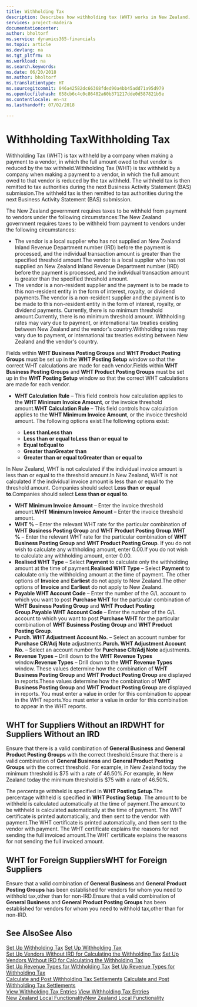 ```yaml
---
title: Withholding Tax
description: Describes how withholding tax (WHT) works in New Zealand.
services: project-madeira
documentationcenter: 
author: bholtorf
ms.service: dynamics365-financials
ms.topic: article
ms.devlang: na
ms.tgt_pltfrm: na
ms.workload: na
ms.search.keywords: 
ms.date: 06/20/2018
ms.author: bholtorf
ms.translationtype: HT
ms.sourcegitcommit: 046a42582dc66368fded90a4bb45add71a95d979
ms.openlocfilehash: 658cb6c4c0c86402a60b371217dde0d587821b5e
ms.contentlocale: en-nz
ms.lasthandoff: 07/02/2018

---
```

# <a name="withholding-tax"></a><span data-ttu-id="a69de-103">Withholding Tax</span><span class="sxs-lookup"><span data-stu-id="a69de-103">Withholding Tax</span></span>
<span data-ttu-id="a69de-104">Withholding Tax (WHT) is tax withheld by a company when making a payment to a vendor, in which the full amount owed to that vendor is reduced by the tax withheld.</span><span class="sxs-lookup"><span data-stu-id="a69de-104">Withholding Tax (WHT) is tax withheld by a company when making a payment to a vendor, in which the full amount owed to that vendor is reduced by the tax withheld.</span></span> <span data-ttu-id="a69de-105">The withheld tax is then remitted to tax authorities during the next Business Activity Statement (BAS) submission.</span><span class="sxs-lookup"><span data-stu-id="a69de-105">The withheld tax is then remitted to tax authorities during the next Business Activity Statement (BAS) submission.</span></span>  

<span data-ttu-id="a69de-106">The New Zealand government requires taxes to be withheld from payment to vendors under the following circumstances:</span><span class="sxs-lookup"><span data-stu-id="a69de-106">The New Zealand government requires taxes to be withheld from payment to vendors under the following circumstances:</span></span>  

* <span data-ttu-id="a69de-107">The vendor is a local supplier who has not supplied an New Zealand Inland Revenue Department number (IRD) before the payment is processed, and the individual transaction amount is greater than the specified threshold amount.</span><span class="sxs-lookup"><span data-stu-id="a69de-107">The vendor is a local supplier who has not supplied an New Zealand Inland Revenue Department number (IRD) before the payment is processed, and the individual transaction amount is greater than the specified threshold amount.</span></span>  
* <span data-ttu-id="a69de-108">The vendor is a non-resident supplier and the payment is to be made to this non-resident entity in the form of interest, royalty, or dividend payments.</span><span class="sxs-lookup"><span data-stu-id="a69de-108">The vendor is a non-resident supplier and the payment is to be made to this non-resident entity in the form of interest, royalty, or dividend payments.</span></span> <span data-ttu-id="a69de-109">Currently, there is no minimum threshold amount.</span><span class="sxs-lookup"><span data-stu-id="a69de-109">Currently, there is no minimum threshold amount.</span></span> <span data-ttu-id="a69de-110">Withholding rates may vary due to payment, or international tax treaties existing between New Zealand and the vendor's country.</span><span class="sxs-lookup"><span data-stu-id="a69de-110">Withholding rates may vary due to payment, or international tax treaties existing between New Zealand and the vendor's country.</span></span>  

<span data-ttu-id="a69de-111">Fields within **WHT Business Posting Groups** and **WHT Product Posting Groups** must be set up in the **WHT Posting Setup** window so that the correct WHT calculations are made for each vendor.</span><span class="sxs-lookup"><span data-stu-id="a69de-111">Fields within **WHT Business Posting Groups** and **WHT Product Posting Groups** must be set up in the **WHT Posting Setup** window so that the correct WHT calculations are made for each vendor.</span></span>  

* <span data-ttu-id="a69de-112">**WHT Calculation Rule** – This field controls how calculation applies to the **WHT Minimum Invoice Amount**, or the invoice threshold amount.</span><span class="sxs-lookup"><span data-stu-id="a69de-112">**WHT Calculation Rule** – This field controls how calculation applies to the **WHT Minimum Invoice Amount**, or the invoice threshold amount.</span></span> <span data-ttu-id="a69de-113">The following options exist:</span><span class="sxs-lookup"><span data-stu-id="a69de-113">The following options exist:</span></span>  

    - <span data-ttu-id="a69de-114">**Less than**</span><span class="sxs-lookup"><span data-stu-id="a69de-114">**Less than**</span></span>  
    - <span data-ttu-id="a69de-115">**Less than or equal to**</span><span class="sxs-lookup"><span data-stu-id="a69de-115">**Less than or equal to**</span></span>  
    - <span data-ttu-id="a69de-116">**Equal to**</span><span class="sxs-lookup"><span data-stu-id="a69de-116">**Equal to**</span></span>  
    - <span data-ttu-id="a69de-117">**Greater than**</span><span class="sxs-lookup"><span data-stu-id="a69de-117">**Greater than**</span></span>  
    - <span data-ttu-id="a69de-118">**Greater than or equal to**</span><span class="sxs-lookup"><span data-stu-id="a69de-118">**Greater than or equal to**</span></span>  

<span data-ttu-id="a69de-119">In New Zealand, WHT is not calculated if the individual invoice amount is less than or equal to the threshold amount.</span><span class="sxs-lookup"><span data-stu-id="a69de-119">In New Zealand, WHT is not calculated if the individual invoice amount is less than or equal to the threshold amount.</span></span> <span data-ttu-id="a69de-120">Companies should select **Less than or equal to**.</span><span class="sxs-lookup"><span data-stu-id="a69de-120">Companies should select **Less than or equal to**.</span></span>  

* <span data-ttu-id="a69de-121">**WHT Minimum Invoice Amount** – Enter the invoice threshold amount.</span><span class="sxs-lookup"><span data-stu-id="a69de-121">**WHT Minimum Invoice Amount** – Enter the invoice threshold amount.</span></span>  
* <span data-ttu-id="a69de-122">**WHT %** – Enter the relevant WHT rate for the particular combination of **WHT Business Posting Group** and **WHT Product Posting Group**.</span><span class="sxs-lookup"><span data-stu-id="a69de-122">**WHT %** – Enter the relevant WHT rate for the particular combination of **WHT Business Posting Group** and **WHT Product Posting Group**.</span></span> <span data-ttu-id="a69de-123">If you do not wish to calculate any withholding amount, enter 0.00.</span><span class="sxs-lookup"><span data-stu-id="a69de-123">If you do not wish to calculate any withholding amount, enter 0.00.</span></span>  
* <span data-ttu-id="a69de-124">**Realised WHT Type** – Select **Payment** to calculate only the withholding amount at the time of payment.</span><span class="sxs-lookup"><span data-stu-id="a69de-124">**Realised WHT Type** – Select **Payment** to calculate only the withholding amount at the time of payment.</span></span> <span data-ttu-id="a69de-125">The other options of **Invoice** and **Earliest** do not apply to New Zealand.</span><span class="sxs-lookup"><span data-stu-id="a69de-125">The other options of **Invoice** and **Earliest** do not apply to New Zealand.</span></span>  
* <span data-ttu-id="a69de-126">**Payable WHT Account Code** – Enter the number of the G/L account to which you want to post **Purchase WHT** for the particular combination of **WHT Business Posting Group** and **WHT Product Posting Group**.</span><span class="sxs-lookup"><span data-stu-id="a69de-126">**Payable WHT Account Code** – Enter the number of the G/L account to which you want to post **Purchase WHT** for the particular combination of **WHT Business Posting Group** and **WHT Product Posting Group**.</span></span>  
* <span data-ttu-id="a69de-127">**Purch. WHT Adjustment Account No.** – Select an account number for **Purchase CR/Adj Note** adjustments.</span><span class="sxs-lookup"><span data-stu-id="a69de-127">**Purch. WHT Adjustment Account No.** – Select an account number for **Purchase CR/Adj Note** adjustments.</span></span>  
* <span data-ttu-id="a69de-128">**Revenue Types** – Drill down to the **WHT Revenue Types** window.</span><span class="sxs-lookup"><span data-stu-id="a69de-128">**Revenue Types** – Drill down to the **WHT Revenue Types** window.</span></span> <span data-ttu-id="a69de-129">These values determine how the combination of **WHT Business Posting Group** and **WHT Product Posting Group** are displayed in reports.</span><span class="sxs-lookup"><span data-stu-id="a69de-129">These values determine how the combination of **WHT Business Posting Group** and **WHT Product Posting Group** are displayed in reports.</span></span> <span data-ttu-id="a69de-130">You must enter a value in order for this combination to appear in the WHT reports.</span><span class="sxs-lookup"><span data-stu-id="a69de-130">You must enter a value in order for this combination to appear in the WHT reports.</span></span>  

## <a name="wht-for-suppliers-without-an-ird"></a><span data-ttu-id="a69de-131">WHT for Suppliers Without an IRD</span><span class="sxs-lookup"><span data-stu-id="a69de-131">WHT for Suppliers Without an IRD</span></span>  
<span data-ttu-id="a69de-132">Ensure that there is a valid combination of **General Business** and **General Product Posting Groups** with the correct threshold.</span><span class="sxs-lookup"><span data-stu-id="a69de-132">Ensure that there is a valid combination of **General Business** and **General Product Posting Groups** with the correct threshold.</span></span> <span data-ttu-id="a69de-133">For example, in New Zealand today the minimum threshold is $75 with a rate of 46.50%.</span><span class="sxs-lookup"><span data-stu-id="a69de-133">For example, in New Zealand today the minimum threshold is $75 with a rate of 46.50%.</span></span>  

<span data-ttu-id="a69de-134">The percentage withheld is specified in **WHT Posting Setup**.</span><span class="sxs-lookup"><span data-stu-id="a69de-134">The percentage withheld is specified in **WHT Posting Setup**.</span></span> <span data-ttu-id="a69de-135">The amount to be withheld is calculated automatically at the time of payment.</span><span class="sxs-lookup"><span data-stu-id="a69de-135">The amount to be withheld is calculated automatically at the time of payment.</span></span> <span data-ttu-id="a69de-136">The WHT certificate is printed automatically, and then sent to the vendor with payment.</span><span class="sxs-lookup"><span data-stu-id="a69de-136">The WHT certificate is printed automatically, and then sent to the vendor with payment.</span></span> <span data-ttu-id="a69de-137">The WHT certificate explains the reasons for not sending the full invoiced amount.</span><span class="sxs-lookup"><span data-stu-id="a69de-137">The WHT certificate explains the reasons for not sending the full invoiced amount.</span></span>  

## <a name="wht-for-foreign-suppliers"></a><span data-ttu-id="a69de-138">WHT for Foreign Suppliers</span><span class="sxs-lookup"><span data-stu-id="a69de-138">WHT for Foreign Suppliers</span></span>  
<span data-ttu-id="a69de-139">Ensure that a valid combination of **General Business** and **General Product Posting Groups** has been established for vendors for whom you need to withhold tax,other than for non-IRD.</span><span class="sxs-lookup"><span data-stu-id="a69de-139">Ensure that a valid combination of **General Business** and **General Product Posting Groups** has been established for vendors for whom you need to withhold tax,other than for non-IRD.</span></span>  

## <a name="see-also"></a><span data-ttu-id="a69de-140">See Also</span><span class="sxs-lookup"><span data-stu-id="a69de-140">See Also</span></span>  
<span data-ttu-id="a69de-141">[Set Up Withholding Tax](how-to-set-up-withholding-tax.md) </span><span class="sxs-lookup"><span data-stu-id="a69de-141">[Set Up Withholding Tax](how-to-set-up-withholding-tax.md) </span></span>  
<span data-ttu-id="a69de-142">[Set Up Vendors Without IRD for Calculating the Withholding Tax](how-to-set-up-vendors-without-abn-for-calculating-the-withholding-tax.md) </span><span class="sxs-lookup"><span data-stu-id="a69de-142">[Set Up Vendors Without IRD for Calculating the Withholding Tax](how-to-set-up-vendors-without-abn-for-calculating-the-withholding-tax.md) </span></span>  
<span data-ttu-id="a69de-143">[Set Up Revenue Types for Withholding Tax](how-to-set-up-revenue-types-for-withholding-tax.md) </span><span class="sxs-lookup"><span data-stu-id="a69de-143">[Set Up Revenue Types for Withholding Tax](how-to-set-up-revenue-types-for-withholding-tax.md) </span></span>  
<span data-ttu-id="a69de-144">[Calculate and Post Withholding Tax Settlements](how-to-calculate-and-post-withholding-tax-settlements.md) </span><span class="sxs-lookup"><span data-stu-id="a69de-144">[Calculate and Post Withholding Tax Settlements](how-to-calculate-and-post-withholding-tax-settlements.md) </span></span>  
<span data-ttu-id="a69de-145">[View Withholding Tax Entries](how-to-view-withholding-tax-entries.md) </span><span class="sxs-lookup"><span data-stu-id="a69de-145">[View Withholding Tax Entries](how-to-view-withholding-tax-entries.md) </span></span>  
[<span data-ttu-id="a69de-146">New Zealand Local Functionality</span><span class="sxs-lookup"><span data-stu-id="a69de-146">New Zealand Local Functionality</span></span>](new-zealand-local-functionality.md)

